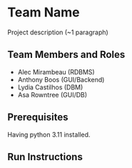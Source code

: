 # Team Name

Project description (~1 paragraph)

## Team Members and Roles

* Alec Mirambeau (RDBMS)
* Anthony Boos (GUI/Backend)
* Lydia Castilhos (DBM)
* Asa Rowntree (GUI/DB)

## Prerequisites
Having python 3.11 installed.

## Run Instructions
